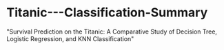 # Titanic---Classification-Summary
"Survival Prediction on the Titanic: A Comparative Study of Decision Tree, Logistic Regression, and KNN Classification"
